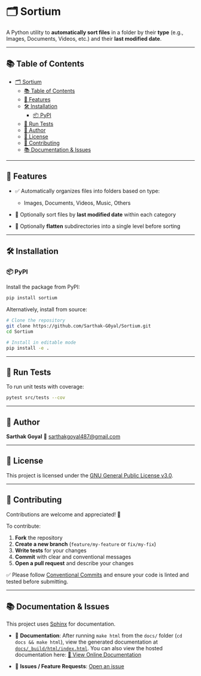 # 🗂️ Sortium

A Python utility to **automatically sort files** in a folder by their **type** (e.g., Images, Documents, Videos, etc.) and their **last modified date**.

---

## 📚 Table of Contents

- [🗂️ Sortium](#️-sortium)
  - [📚 Table of Contents](#-table-of-contents)
  - [🚀 Features](#-features)
  - [🛠️ Installation](#️-installation)
    - [📦 PyPI](#-pypi)
  - [🧪 Run Tests](#-run-tests)
  - [👤 Author](#-author)
  - [📄 License](#-license)
  - [🤝 Contributing](#-contributing)
  - [📚 Documentation \& Issues](#-documentation--issues)

---

## 🚀 Features

* ✅ Automatically organizes files into folders based on type:

  * Images, Documents, Videos, Music, Others
* 📅 Optionally sort files by **last modified date** within each category
* 📁 Optionally **flatten** subdirectories into a single level before sorting

---

## 🛠️ Installation

### 📦 PyPI

Install the package from PyPI:

```bash
pip install sortium
```

Alternatively, install from source:

```bash
# Clone the repository
git clone https://github.com/Sarthak-G0yal/Sortium.git
cd Sortium

# Install in editable mode
pip install -e .
```

---

## 🧪 Run Tests

To run unit tests with coverage:

```bash
pytest src/tests --cov
```

---

## 👤 Author

**Sarthak Goyal**
📧 [sarthakgoyal487@gmail.com](mailto:sarthakgoyal487@gmail.com)

---

## 📄 License

This project is licensed under the [GNU General Public License v3.0](LICENSE).

---

## 🤝 Contributing

Contributions are welcome and appreciated! 🎉

To contribute:

1. **Fork** the repository
2. **Create a new branch** (`feature/my-feature` or `fix/my-fix`)
3. **Write tests** for your changes
4. **Commit** with clear and conventional messages
5. **Open a pull request** and describe your changes

✅ Please follow [Conventional Commits](https://www.conventionalcommits.org/) and ensure your code is linted and tested before submitting.

---

## 📚 Documentation & Issues

This project uses [Sphinx](https://www.sphinx-doc.org/) for documentation.

* 📖 **Documentation**:
  After running `make html` from the `docs/` folder (`cd docs && make html`), view the generated documentation at [`docs/_build/html/index.html`](docs/_build/html/index.html).
  You can also view the hosted documentation here: [📄 View Online Documentation](https://sarthak-g0yal.github.io/Sortium)

* 🐛 **Issues / Feature Requests**:
  [Open an issue](https://github.com/Sarthak-G0yal/Sortium/issues)
